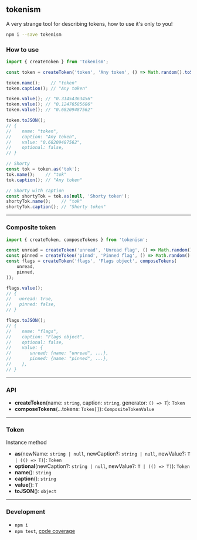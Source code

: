tokenism
--------
A very strange tool for describing tokens, how to use it's only to you!

```sh
npm i --save tokenism
```

### How to use

```ts
import { createToken } from 'tokenism';

const token = createToken('token', 'Any token', () => Math.random().toString());

token.name();    // "token"
token.caption(); // "Any token"

token.value(); // "0.31454363456"
token.value(); // "0.12476585686"
token.value(); // "0.68209487562"

token.toJSON();
// {
//    name: "token",
//    caption: "Any token",
//    value: "0.68209487562",
//    optional: false,
// }

// Shorty
const tok = token.as('tok');
tok.name();    // "tok"
tok.caption(); // "Any token"

// Shorty with caption
const shortyTok = tok.as(null, 'Shorty token');
shortyTok.name();    // "tok"
shortyTok.caption(); // "Shorty token"
```

---

### Composite token

```ts
import { createToken, composeTokens } from 'tokenism';

const unread = createToken('unread', 'Unread flag', () => Math.random() > .5);
const pinned = createToken('pinnd', 'Pinned flag', () => Math.random() > .5);
const flags = createToken('flags', 'Flags object', composeTokens(
	unread,
	pinned,
));

flags.value();
// {
//   unread: true,
//   pinned: false,
// }

flags.toJSON();
// {
//    name: "flags",
//    caption: "Flags object",
//    optional: false,
//    value: {
//	     unread: {name: "unread", ...},
//	     pinned: {name: "pinned", ...},
//    },
// }
```

---

### API

- **createToken**(name: `string`, caption: `string`, generator: `() => T`): `Token`
- **composeTokens**(...tokens: `Token[]`): `CompositeTokenValue`

---

### Token

Instance method

- **as**(newName: `string | null`, newCaption?: `string | null`, newValue?: `T | (() => T)`): `Token`
- **optional**(newCaption?: `string | null`, newValue?: `T | (() => T)`): `Token`
- **name**(): `string`
- **caption**(): `string`
- **value**(): `T`
- **toJSON**(): `object`

---

### Development

 - `npm i`
 - `npm test`, [code coverage](./coverage/lcov-report/index.html)
